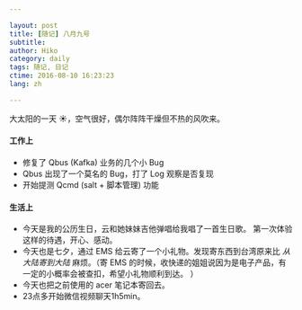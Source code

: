 ```yaml
---

layout: post  
title: [随记] 八月九号  
subtitle:   
author: Hiko  
category: daily
tags: 随记, 日记  
ctime: 2016-08-10 16:23:23  
lang: zh  

---
```


大太阳的一天 ☀，空气很好，偶尔阵阵干燥但不热的风吹来。

#### 工作上

- 修复了 Qbus (Kafka) 业务的几个小 Bug   
- Qbus 出现了一个莫名的 Bug，打了 Log 观察是否复现
- 开始提测 Qcmd (salt + 脚本管理) 功能

#### 生活上

- 今天是我的公历生日，云和她妹妹吉他弹唱给我唱了一首生日歌。 第一次体验这样的待遇，开心、感动。
- 今天也是七夕，通过 EMS 给云寄了一个小礼物。发现寄东西到台湾原来比 *从大陆寄到大陆* 麻烦。（寄 EMS 的时候，收快递的姐姐说因为是电子产品，有一定的小概率会被查扣，希望小礼物顺利到达。 ）
- 今天也把之前使用的 acer 笔记本寄回去。
- 23点多开始微信视频聊天1h5min。
